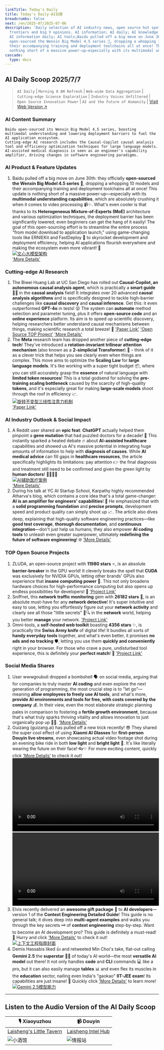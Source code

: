 ```yaml
---
linkTitle: Today's Daily
title: Today's Daily-AI日报
breadcrumbs: false
next: /en/2025-07/2025-07-06
description: 'Daily selection of AI industry news, open source hot spots, academic
  frontiers and big V opinions. AI information; AI daily; AI knowledge base; AI tutorials;
  AI information daily; AI tools;Baidu pulled off a big move on June 30th: they officially
  open-sourced the Wenxin Big Model 4.5 series 🎉, dropping a whopping 10 models and
  their accompanying training and deployment toolchains all at once! This update is
  nothing short of a massive power-up—especially with its multimodal understa...'
cascade:
  type: docs
---
```

## AI Daily Scoop 2025/7/7

>  `AI Daily` | `Morning 8 AM Refresh` | `Web-wide Data Aggregation` | `Cutting-edge Science Exploration` | `Industry Voices Unfiltered` | `Open Source Innovation Power` | `AI and the Future of Humanity` | [Visit Web Version ↗️](https://ai.hubtoday.app/)



### **AI Content Summary**

```
Baidu open-sourced its Wenxin Big Model 4.5 series, boosting multimodal understanding and lowering deployment barriers to fuel the AI application ecosystem.
Cutting-edge AI research includes the Causal-Copilot causal analysis tool and efficiency optimization techniques for large language models.
AI-assisted medical diagnosis is seen as an engineer's capability amplifier, driving changes in software engineering paradigms.
```



### **AI Product & Feature Updates**
1.  Baidu pulled off a big move on June 30th: they officially **open-sourced the Wenxin Big Model 4.5 series** 🎉, dropping a whopping 10 models and their accompanying training and deployment toolchains all at once! This update is nothing short of a massive power-up—especially with its **multimodal understanding capabilities**, which are absolutely crushing it when it comes to video processing 📹✨. What's even cooler is that thanks to its **Heterogeneous Mixture-of-Experts (MoE)** architecture and various optimization techniques, the deployment barrier has been significantly lowered; even beginners can get the hang of it easily! The goal of this open-sourcing effort is to streamline the entire process "from model download to application launch," using game-changing tools like ERNIEKit and FastDeploy 🚀 to skyrocket development and deployment efficiency, helping AI applications flourish everywhere and making the ecosystem even more vibrant! 💐
    <br/> [![文心大模型架构](https://wechat2rss.bestblogs.dev/img-proxy/?k=8906c573&u=https%3A%2F%2Fmmbiz.qpic.cn%2Fmmbiz_jpg%2FFFcNSoQ3KicufIbAE81NCf61zWzzwuY0fN5icJSWCawUAhCDoezImD9RvAVOSvibcdS2iagPOjwc8mP7dG88hiaia5VQ%2F640%3Fwx_fmt%3Dother%26from%3Dappmsg)](https://wechat2rss.bestblogs.dev/img-proxy/?k=8906c573&u=https%3A%2F%2Fmmbiz.qpic.cn%2Fmmbiz_jpg%2FFFcNSoQ3KicufIbAE81NCf61zWzzwuY0fN5icJSWCawUAhCDoezImD9RvAVOSvibcdS2iagPOjwc8mP7dG88hiaia5VQ%2F640%3Fwx_fmt%3Dother%26from%3Dappmsg) <br/>
    ['More Details'](https://mp.weixin.qq.com/s?__biz=MzAxMDMxOTI2NA==&mid=2649095044&idx=1&sn=3ad0a5c613fb19b47723200f86960756)

### **Cutting-edge AI Research**
1.  The Biwei Huang Lab at UC San Diego has rolled out **Causal-Copilot, an autonomous causal analysis agent**, which is practically a **smart guide** 🧙‍♂️ in the **causal analysis** field! It integrates over 20 advanced **causal analysis algorithms** and is specifically designed to tackle high-barrier challenges like **causal discovery** and **causal inference**. Get this: it even outperformed **GPT-4o** in tests! 😮 The system can **automate** method selection and parameter tuning, plus it offers **open-source code** and an **online experience** platform. Its aim is to speed up scientific discovery, helping researchers better understand causal mechanisms between things, making scientific research a total breeze! 🔬
    ['Paper Link'](https://arxiv.org/abs/2504.13263) ['Open Source TOP Project'](https://github.com/Lancelot39/Causal-Copilot) ['More Details'](https://causalcopilot.com/)
2.  The **Meta** research team has dropped another piece of **cutting-edge tech**! They've introduced a **rotation-invariant trilinear attention mechanism** (also known as a **2-simplicial Transformer**) 🔄 – think of it as a clever trick that helps you see clearly even when things are complex. This move aims to optimize the **Scaling Law** for **large language models**. It's like working with a super tight budget 📦, where you can still accurately grasp the **essence** of natural language with **limited token resources**! This is a total godsend for solving the **pre-training scaling bottleneck** caused by the scarcity of high-quality **tokens**, and it's especially great for making **large-scale models** shoot through the roof in efficiency 📈.
    <br/> [![旋转不变型三线性注意力机制](https://image.jiqizhixin.com/uploads/editor/3fd1bd8f-a6aa-4f19-b4e2-de26dc7c60c0/640.png)](https://image.jiqizhixin.com/uploads/editor/3fd1bd8f-a6aa-4f19-b4e2-de26dc7c60c0/640.png) <br/>
    ['Paper Link'](https://arxiv.org/pdf/2507.02754.pdf)

### **AI Industry Outlook & Social Impact**
1.  A Reddit user shared an **epic feat**: **ChatGPT** actually helped them pinpoint a **gene mutation** that had puzzled doctors for a decade! 🧬 This instantly sparked a heated debate 🔥 about **AI-assisted healthcare** capabilities and showed us AI's massive potential in integrating huge amounts of information to help with **diagnosis of causes**. While **AI medical advice** can fill gaps in **healthcare resources**, the article specifically highlights its limitations: pay attention 👉 the final diagnosis and treatment still need to be confirmed and given the green light by **human doctors**! 👨‍⚕️👩‍⚕️
    <br/> [![AI辅助医疗案例](https://image.jiqizhixin.com/uploads/editor/6cad55c1-6836-4cce-99c5-98bd89dae32e/640.png)](https://image.jiqizhixin.com/uploads/editor/6cad55c1-6836-4cce-99c5-98bd89dae32e/640.png) <br/>
    ['More Details'](https://www.reddit.com/r/ChatGPT/comments/1lrmom4/chatgpt_solved_a_10_year_problem_no_doctors_could/)
2.  During his talk at YC AI Startup School, Karpathy highly recommended Atharva's blog, which contains a core idea that's a total game-changer: **AI is an amplifier for engineers' capabilities**! 🚀 He emphasized that with a **solid programming foundation** and **precise prompts**, development speed and product quality can simply shoot up 📈. The article also dives deep, explaining that high-quality software engineering practices—like **good test coverage**, **thorough documentation**, and **continuous integration**—don't just help us humans; they also empower **AI coding tools** to unleash even greater superpower, ultimately **redefining the future of software engineering**! 🌐
    ['More Details'](https://mp.weixin.qq.com/s?__biz=MzI3MTA0MTk1MA==&mid=2652607139&idx=2&sn=6a5e318fc223bc04c4803a9c7d3b4713)

### **TOP Open Source Projects**
1.  ZLUDA, an open-source project with **11980 stars** ⭐, is an absolute **barrier-breaker** in the GPU world! It cleverly breaks the spell that **CUDA** was exclusively for NVIDIA GPUs, letting other brands' GPUs also experience that **insane computing power** 💪. This not only broadens hardware choices for high-performance computing but also opens up endless possibilities for developers! 🚀 ['Project Link'](https://github.com/vosen/ZLUDA)
2.  Sniffnet, this **network traffic monitoring** gem with **26182 stars** 🌟, is an absolute must-have for any **network detective**! It's super intuitive and easy to use, letting you effortlessly figure out your **network activity** and clearly see all those "little secrets" 📱🔍 in the **network** world, helping you better **manage** your network. ['Project Link'](https://github.com/GyulyVGC/sniffnet)
3.  Omni-tools, a **self-hosted web toolkit** boasting **4356 stars** ✨, is practically the **Swiss Army knife** of digital life! It bundles all sorts of **handy everyday tools** together, and what's even better, it promises **no ads and no tracking** 🛡️, letting you use them **quickly and conveniently** right in your browser. For those who crave a pure, undisturbed tool experience, this is definitely your **perfect match**! 💖 ['Project Link'](https://github.com/iib0011/omni-tools)

### **Social Media Shares**
1.  User wwwgoubuli dropped a bombshell 🗣️ on social media, arguing that for companies to truly master **AI coding** and even explore the next generation of programming, the most crucial step is to "let go"—meaning **allow employees to freely use AI tools**, and what's more, **provide AI environments and tools for free, with costs covered by the company** 💰. In their view, even the most elaborate strategic planning pales in comparison to fostering a **fertile growth environment**, because that's what truly sparks thriving vitality and allows innovation to just organically pop up 🌱✨. ['More Details'](https://x.com/wwwgoubuli/status/1941825193175109721)
2.  Guizang (guizang.ai) has pulled off a new trick recently! 😎 They shared the super cool effect of using **Xiaomi AI Glasses** for **first-person Douyin live streams**, even showcasing actual video footage shot during an evening bike ride in both **low light** and **bright light** 🎥. It's like literally wearing the future on their face! 👓✨ For more exciting content, quickly click ['More Details'](https://x.com/op7418/status/1941783013387555011) to check it out!
    <video src="https://video.twimg.com/amplify_video/1941782629067493376/vid/avc1/1080x1920/XhhGLsIXTblCGCjP.mp4" controls="controls" width="100%"></video>
    <video src="https://video.twimg.com/amplify_video/1941481028054622208/vid/avc1/1920x1080/sM_6FwA7Ub9amItU.mp4" controls="controls" width="100%"></video>
3.  Elvis recently delivered an **awesome gift package** 🎁 to **AI developers**—version 1 of the **Context Engineering Detailed Guide**! This guide is no general talk; it dives deep into **multi-agent examples** and walks you through the key secrets 🗝️ of **context engineering** step-by-step. Want to become an AI development pro? This guide is definitely a must-read! 🧐 Hurry and click ['More Details'](https://x.com/omarsar0/status/1941566132001153082) to check it out!
    <br/> [![上下文工程指南封面](https://pbs.twimg.com/media/GvHR4-7W4AAlfde?format=jpg&name=orig)](https://pbs.twimg.com/media/GvHR4-7W4AAlfde?format=jpg&name=orig) <br/>
4.  Demis Hassabis liked 👍 and retweeted Min Choi's take, flat-out calling **Gemini 2.5** the **superstar** 🦸‍♂️ of today's AI world—the most **versatile AI model** out there! It not only handles **code** and **CLI** commands 💻 like a pro, but it can also easily manage **tables** 📊 and even flex its muscles in the **education** sector, nailing even India's "gaokao" **IIT-JEE exam**! Its capabilities are just insane! 🤩 Quickly click ['More Details'](https://x.com/demishassabis/status/1941701663800062214) to learn more!
    <br/> [![Gemini 2.5模型能力](https://pbs.twimg.com/media/GvGa-2tXoAACmiv?format=jpg&name=orig)](https://pbs.twimg.com/media/GvGa-2tXoAACmiv?format=jpg&name=orig) <br/>

---

## **Listen to the Audio Version of the AI Daily Scoop**

| 🎙️ **Xiaoyuzhou** | 📹 **Douyin** |
| --- | --- |
| [Laisheng's Little Tavern](https://www.xiaoyuzhoufm.com/podcast/683c62b7c1ca9cf575a5030e)  |   [Laisheng Intel Hub](https://www.douyin.com/user/MS4wLjABAAAAwpwqPQlu38sO38VyWgw9ZjDEnN4bMR5j8x111UxpseHR9DpB6-CveI5KRXOWuFwG)|
| ![小酒馆](https://s1.imagehub.cc/images/2025/06/24/f959f7984e9163fc50d3941d79a7f262.md.png) | ![情报站](https://s1.imagehub.cc/images/2025/06/24/7fc30805eeb831e1e2baa3a240683ca3.md.png) |